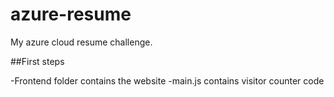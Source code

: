 # azure-resume

My azure cloud resume challenge.

##First steps

-Frontend folder contains the website
-main.js contains visitor counter code
